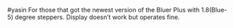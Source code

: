 #yasin
For those that got the newest version of the Bluer Plus with 1.8(Blue-5) degree steppers. Display doesn’t work but operates fine.
